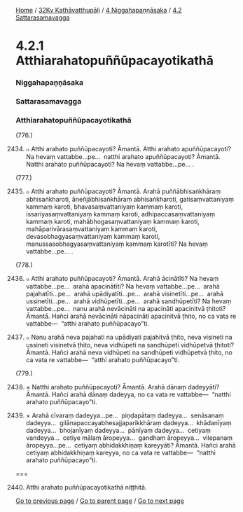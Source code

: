 
[Home](/) / [32Kv Kathāvatthupāḷi](/tipitaka/32Kv.md) / [4 Niggahapaṇṇāsaka](/tipitaka/32Kv/4.md) / [4.2 Sattarasamavagga](/tipitaka/32Kv/4/4.2.md)

# 4.2.1 Atthiarahatopuññūpacayotikathā

### Niggahapaṇṇāsaka

### Sattarasamavagga

### Atthiarahatopuññūpacayotikathā

(776.)

2434. ๐ Atthi arahato puññūpacayoti? Āmantā. Atthi arahato apuññūpacayoti? Na hevaṃ vattabbe…pe…  natthi arahato apuññūpacayoti? Āmantā. Natthi arahato puññūpacayoti? Na hevaṃ vattabbe…pe… .

(777.)

2435. ๐ Atthi arahato puññūpacayoti? Āmantā. Arahā puññābhisaṅkhāraṃ abhisaṅkharoti, āneñjābhisaṅkhāraṃ abhisaṅkharoti, gatisaṃvattaniyaṃ kammaṃ karoti, bhavasaṃvattaniyaṃ kammaṃ karoti, issariyasaṃvattaniyaṃ kammaṃ karoti, adhipaccasaṃvattaniyaṃ kammaṃ karoti, mahābhogasaṃvattaniyaṃ kammaṃ karoti, mahāparivārasaṃvattaniyaṃ kammaṃ karoti, devasobhagyasaṃvattaniyaṃ kammaṃ karoti, manussasobhagyasaṃvattaniyaṃ kammaṃ karotīti? Na hevaṃ vattabbe…pe… .

(778.)

2436. ๐ Atthi arahato puññūpacayoti? Āmantā. Arahā ācinātīti? Na hevaṃ vattabbe…pe…  arahā apacinātīti? Na hevaṃ vattabbe…pe…  arahā pajahatīti…pe…  arahā upādiyatīti…pe…  arahā visinetīti…pe…  arahā ussinetīti…pe…  arahā vidhūpetīti…pe…  arahā sandhūpetīti? Na hevaṃ vattabbe…pe…  nanu arahā nevācināti na apacināti apacinitvā ṭhitoti? Āmantā. Hañci arahā nevācināti nāpacināti apacinitvā ṭhito, no ca vata re vattabbe—  “atthi arahato puññūpacayo”ti.

2437. ๐ Nanu arahā neva pajahati na upādiyati pajahitvā ṭhito, neva visineti na ussineti visinetvā ṭhito, neva vidhūpeti na sandhūpeti vidhūpetvā ṭhitoti? Āmantā. Hañci arahā neva vidhūpeti na sandhūpeti vidhūpetvā ṭhito, no ca vata re vattabbe—  “atthi arahato puññūpacayo”ti.

(779.)

2438. × Natthi arahato puññūpacayoti? Āmantā. Arahā dānaṃ dadeyyāti? Āmantā. Hañci arahā dānaṃ dadeyya, no ca vata re vattabbe—  “natthi arahato puññūpacayo”ti.

2439. × Arahā cīvaraṃ dadeyya…pe…  piṇḍapātaṃ dadeyya…  senāsanaṃ dadeyya…  gilānapaccayabhesajjaparikkhāraṃ dadeyya…  khādanīyaṃ dadeyya…  bhojanīyaṃ dadeyya…  pānīyaṃ dadeyya…  cetiyaṃ vandeyya…  cetiye mālaṃ āropeyya…  gandhaṃ āropeyya…  vilepanaṃ āropeyya…pe…  cetiyaṃ abhidakkhiṇaṃ kareyyāti? Āmantā. Hañci arahā cetiyaṃ abhidakkhiṇaṃ kareyya, no ca vata re vattabbe—  “natthi arahato puññūpacayo”ti.

===

2440. Atthi arahato puññūpacayotikathā niṭṭhitā.



[Go to previous page](/tipitaka/32Kv/4/4.2.md) / [Go to parent page](/tipitaka/32Kv/4/4.2.md) / [Go to next page](/tipitaka/32Kv/4/4.2/4.2.2.md)


